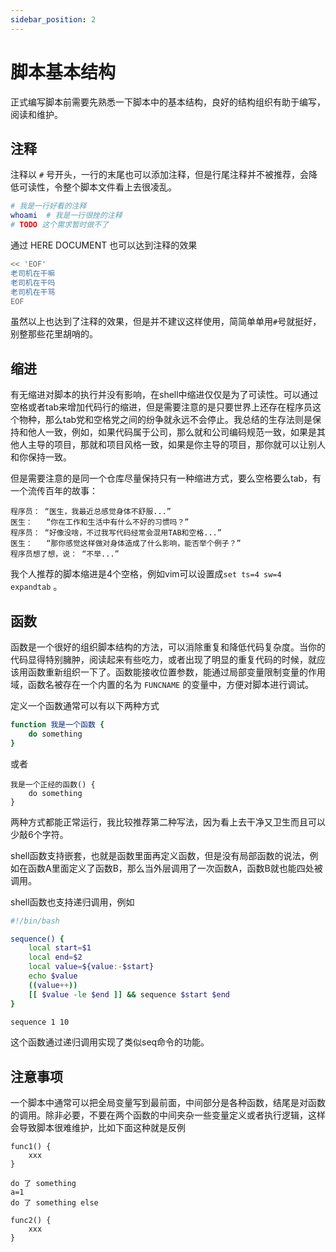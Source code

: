 ```yaml
---
sidebar_position: 2
---
```


# 脚本基本结构

正式编写脚本前需要先熟悉一下脚本中的基本结构，良好的结构组织有助于编写，阅读和维护。

## 注释
注释以 `#` 号开头，一行的末尾也可以添加注释，但是行尾注释并不被推荐，会降低可读性，令整个脚本文件看上去很凌乱。
```bash
# 我是一行好看的注释
whoami  # 我是一行很挫的注释
# TODO 这个需求暂时做不了
```
通过 HERE DOCUMENT 也可以达到注释的效果
```bash
<< 'EOF'
老司机在干嘛
老司机在干吗
老司机在干骂
EOF
```
虽然以上也达到了注释的效果，但是并不建议这样使用，简简单单用`#`号就挺好，别整那些花里胡哨的。

## 缩进
有无缩进对脚本的执行并没有影响，在shell中缩进仅仅是为了可读性。可以通过空格或者tab来增加代码行的缩进，但是需要注意的是只要世界上还存在程序员这个物种，那么tab党和空格党之间的纷争就永远不会停止。我总结的生存法则是保持和他人一致，例如，如果代码属于公司，那么就和公司编码规范一致，如果是其他人主导的项目，那就和项目风格一致，如果是你主导的项目，那你就可以让别人和你保持一致。

但是需要注意的是同一个仓库尽量保持只有一种缩进方式，要么空格要么tab，有一个流传百年的故事：
```
程序员： “医生，我最近总感觉身体不舒服...”
医生：   “你在工作和生活中有什么不好的习惯吗？”
程序员： “好像没啥，不过我写代码经常会混用TAB和空格...”
医生：   “那你感觉这样做对身体造成了什么影响，能否举个例子？”
程序员想了想，说： “不举...”
```

我个人推荐的脚本缩进是4个空格，例如vim可以设置成`set ts=4 sw=4 expandtab` 。

## 函数

函数是一个很好的组织脚本结构的方法，可以消除重复和降低代码复杂度。当你的代码显得特别臃肿，阅读起来有些吃力，或者出现了明显的重复代码的时候，就应该用函数重新组织一下了。函数能接收位置参数，能通过局部变量限制变量的作用域，函数名被存在一个内置的名为 `FUNCNAME` 的变量中，方便对脚本进行调试。

定义一个函数通常可以有以下两种方式

```bash
function 我是一个函数 {
    do something
}
```

或者
```
我是一个正经的函数() {
    do something
}
```
两种方式都能正常运行，我比较推荐第二种写法，因为看上去干净又卫生而且可以少敲6个字符。

shell函数支持嵌套，也就是函数里面再定义函数，但是没有局部函数的说法，例如在函数A里面定义了函数B，那么当外层调用了一次函数A，函数B就也能四处被调用。

shell函数也支持递归调用，例如
```bash
#!/bin/bash

sequence() {
	local start=$1
	local end=$2
	local value=${value:-$start}
	echo $value
	((value++))
	[[ $value -le $end ]] && sequence $start $end
}

sequence 1 10
```
这个函数通过递归调用实现了类似seq命令的功能。

## 注意事项

一个脚本中通常可以把全局变量写到最前面，中间部分是各种函数，结尾是对函数的调用。除非必要，不要在两个函数的中间夹杂一些变量定义或者执行逻辑，这样会导致脚本很难维护，比如下面这种就是反例
```
func1() {
    xxx
}

do 了 something
a=1
do 了 something else

func2() {
    xxx
}
```

